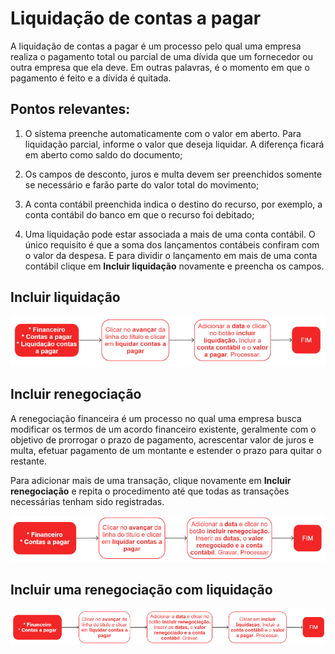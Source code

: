 # Liquidação de contas a pagar

A liquidação de contas a pagar é um processo pelo qual uma empresa realiza o pagamento total ou parcial de uma dívida que um fornecedor ou outra empresa que ela deve. Em outras palavras, é o momento em que o pagamento é feito e a dívida é quitada.

## Pontos relevantes:

1. O sistema preenche automaticamente com o valor em aberto. Para liquidação parcial, informe o valor que deseja liquidar. A diferença ficará em aberto como saldo do documento;

1. Os campos de desconto, juros e multa devem ser preenchidos somente se necessário e farão parte do valor total do movimento;

1. A conta contábil preenchida indica o destino do recurso, por exemplo, a conta contábil do banco em que o recurso foi debitado;

1. Uma liquidação pode estar associada a mais de uma conta contábil. O único requisito é que a soma dos lançamentos contábeis confiram com o valor da despesa. E para dividir o lançamento em mais de uma conta contábil clique em **Incluir liquidação** novamente e preencha os campos.

## Incluir liquidação

![Liquidiação Contas a pagar](payableOpSettle.png)

## Incluir renegociação 

A renegociação financeira é um processo no qual uma empresa busca modificar os termos de um acordo financeiro existente, geralmente com o objetivo de prorrogar o prazo de pagamento, acrescentar valor de juros e multa, efetuar pagamento de um montante e estender o prazo para quitar o restante.

Para adicionar mais de uma transação, clique novamente em **Incluir renegociação** e repita o procedimento até que todas as transações necessárias tenham sido registradas.

![Renegociação](payableOpSettle1.png)

## Incluir uma renegociação com liquidação

![Renegociação e Liquidação](payableOpSettle2.png)
